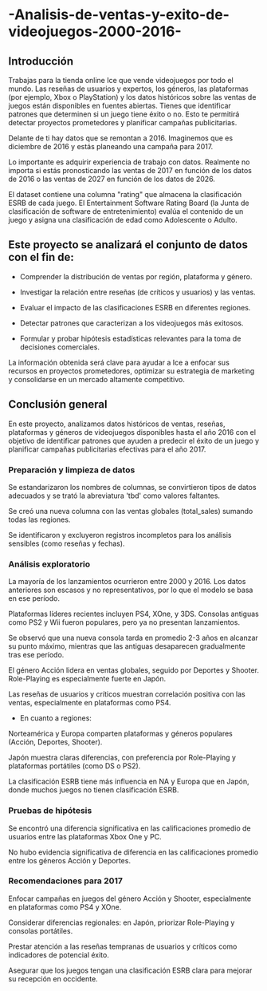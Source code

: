 # -Analisis-de-ventas-y-exito-de-videojuegos-2000-2016-
## Introducción 

Trabajas para la tienda online Ice que vende videojuegos por todo el mundo. Las reseñas de usuarios y expertos, los géneros, las plataformas (por ejemplo, Xbox o PlayStation) y los datos históricos sobre las ventas de juegos están disponibles en fuentes abiertas. Tienes que identificar patrones que determinen si un juego tiene éxito o no. Esto te permitirá detectar proyectos prometedores y planificar campañas publicitarias.

Delante de ti hay datos que se remontan a 2016. Imaginemos que es diciembre de 2016 y estás planeando una campaña para 2017.

Lo importante es adquirir experiencia de trabajo con datos. Realmente no importa si estás pronosticando las ventas de 2017 en función de los datos de 2016 o las ventas de 2027 en función de los datos de 2026.

El dataset contiene una columna "rating" que almacena la clasificación ESRB de cada juego. El Entertainment Software Rating Board (la Junta de clasificación de software de entretenimiento) evalúa el contenido de un juego y asigna una clasificación de edad como Adolescente o Adulto.

## Este proyecto se analizará el conjunto de datos con el fin de:
* Comprender la distribución de ventas por región, plataforma y género.

* Investigar la relación entre reseñas (de críticos y usuarios) y las ventas.

* Evaluar el impacto de las clasificaciones ESRB en diferentes regiones.

* Detectar patrones que caracterizan a los videojuegos más exitosos.

* Formular y probar hipótesis estadísticas relevantes para la toma de decisiones comerciales.

La información obtenida será clave para ayudar a Ice a enfocar sus recursos en proyectos prometedores, optimizar su estrategia de marketing y consolidarse en un mercado altamente competitivo.

## Conclusión general
En este proyecto, analizamos datos históricos de ventas, reseñas, plataformas y géneros de videojuegos disponibles hasta el año 2016 con el objetivo de identificar patrones que ayuden a predecir el éxito de un juego y planificar campañas publicitarias efectivas para el año 2017.

### Preparación y limpieza de datos
Se estandarizaron los nombres de columnas, se convirtieron tipos de datos adecuados y se trató la abreviatura 'tbd' como valores faltantes.

Se creó una nueva columna con las ventas globales (total_sales) sumando todas las regiones.

Se identificaron y excluyeron registros incompletos para los análisis sensibles (como reseñas y fechas).

### Análisis exploratorio
La mayoría de los lanzamientos ocurrieron entre 2000 y 2016. Los datos anteriores son escasos y no representativos, por lo que el modelo se basa en ese período.

Plataformas líderes recientes incluyen PS4, XOne, y 3DS. Consolas antiguas como PS2 y Wii fueron populares, pero ya no presentan lanzamientos.

Se observó que una nueva consola tarda en promedio 2-3 años en alcanzar su punto máximo, mientras que las antiguas desaparecen gradualmente tras ese período.

El género Acción lidera en ventas globales, seguido por Deportes y Shooter. Role-Playing es especialmente fuerte en Japón.

Las reseñas de usuarios y críticos muestran correlación positiva con las ventas, especialmente en plataformas como PS4.

* En cuanto a regiones:

Norteamérica y Europa comparten plataformas y géneros populares (Acción, Deportes, Shooter).

Japón muestra claras diferencias, con preferencia por Role-Playing y plataformas portátiles (como DS o PS2).

La clasificación ESRB tiene más influencia en NA y Europa que en Japón, donde muchos juegos no tienen clasificación ESRB.

### Pruebas de hipótesis
Se encontró una diferencia significativa en las calificaciones promedio de usuarios entre las plataformas Xbox One y PC.

No hubo evidencia significativa de diferencia en las calificaciones promedio entre los géneros Acción y Deportes.

### Recomendaciones para 2017
Enfocar campañas en juegos del género Acción y Shooter, especialmente en plataformas como PS4 y XOne.

Considerar diferencias regionales: en Japón, priorizar Role-Playing y consolas portátiles.

Prestar atención a las reseñas tempranas de usuarios y críticos como indicadores de potencial éxito.

Asegurar que los juegos tengan una clasificación ESRB clara para mejorar su recepción en occidente.
